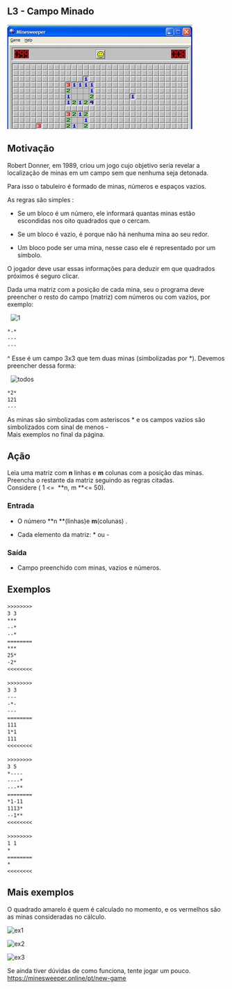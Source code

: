 ## L3 - Campo Minado


![]( cover.jpg)

## Motivação

Robert Donner, em 1989, criou um jogo cujo objetivo seria revelar a localização de minas em um campo sem que nenhuma seja detonada.  

Para isso o tabuleiro é formado de minas, números e espaços vazios.

As regras são simples :

* Se um bloco é um número, ele informará quantas minas estão escondidas nos oito quadrados que o cercam.  

* Se um bloco é vazio, é porque não há nenhuma mina ao seu redor.
* Um bloco pode ser uma mina, nesse caso ele é representado por um símbolo.

O jogador deve usar essas informações para deduzir em que quadrados próximos é seguro clicar.  

Dada uma matriz com a posição de cada mina, seu o programa deve preencher o resto do campo (matriz) com números ou com vazios, por exemplo:

  ![1](__q.jpg)

    *-*
    ---
    ---

^ Esse é um campo 3x3 que tem duas minas (simbolizadas por \*). Devemos preencher dessa forma:

  ![todos](__q2.jpg)  

    *2*
    121
    ---

As minas são simbolizadas com asteriscos \* e os campos vazios são simbolizados com sinal de menos -  
Mais exemplos no final da página.

## Ação

Leia uma matriz com **n** linhas e **m** colunas com a posição das minas. Preencha o restante da matriz seguindo as regras citadas.  
Considere ( 1 <=  **n, m **<= 50).

### Entrada

*   O número **n **(linhas)e **m**(colunas) .  

*   Cada elemento da matriz: \* ou -  

### Saída

*   Campo preenchido com minas, vazios e números.

## Exemplos

```
>>>>>>>>
3 3
***
--*
--*
========
***
25*
-2*
<<<<<<<<

>>>>>>>>
3 3
---
-*-
---
========
111
1*1
111
<<<<<<<<

>>>>>>>>
3 5
*----
----*
---**
========
*1-11
1113*
--1**
<<<<<<<<

>>>>>>>>
1 1
*
========
*
<<<<<<<<
```



## Mais exemplos

O quadrado amarelo é quem é calculado no momento, e os vermelhos são as minas consideradas no cálculo. 

![ex1](__q3.png)

![ex2](__q4.png)

![ex3](__q5.png)  

Se ainda tiver dúvidas de como funciona, tente jogar um pouco.
https://minesweeper.online/pt/new-game

#
